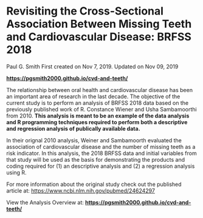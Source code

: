 Revisiting the Cross-Sectional Association Between Missing Teeth and
Cardiovascular Disease: BRFSS 2018
================
Paul G. Smith
First created on Nov 7, 2019. Updated on Nov 09, 2019

**<https://pgsmith2000.github.io/cvd-and-teeth/>**

The relationship between oral health and cardiovascular disease has been
an important area of research in the last decade. The objective of the
current study is to perform an analysis of BRFSS 2018 data based on the
previously published work of R. Constance Wiener and Usha Sambamoorthi
from 2010. **This analysis is meant to be an example of the data
analysis and R programming techniques required to perform both a
descriptive and regression analysis of publically available data.**

In their orignal 2010 analysis, Weiner and Sambamoorth evaluated the
association of cardiovascular disease and the number of missing teeth as
a risk indicator. In this analysis, the 2018 BRFSS data and initial
variables from that study will be used as the basis for demonstrating
the products and coding required for (1) an descriptive analysis and (2)
a regression analysis using R.

For more information about the original study check out the published
article at: <https://www.ncbi.nlm.nih.gov/pubmed/24624297>

View the Analysis Overview at:
**<https://pgsmith2000.github.io/cvd-and-teeth/>**
